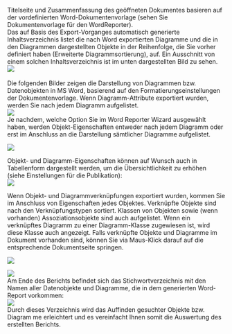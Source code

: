 
Titelseite und Zusammenfassung des geöffneten Dokumentes basieren auf
der vordefinierten Word-Dokumentenvorlage (sehen Sie Dokumentenvorlage
für den WordReporter).  
Das auf Basis des Export-Vorganges automatisch generierte
Inhaltsverzeichnis listet die nach Word exportierten Diagramme und die
in den Diagrammen dargestellten Objekte in der Reihenfolge, die Sie
vorher definiert haben (Erweiterte Diagrammsortierung), auf. Ein
Ausschnitt von einem solchen Inhaltsverzeichnis ist im unten
dargestellten Bild zu sehen.  
![](//images.ctfassets.net/utx1h0gfm1om/2gs8eZ1W2AwQ2QukGgOgmG/e379d22d31ad90f3588c78f78283a9fa/1017868.png)   
  
Die folgenden Bilder zeigen die Darstellung von Diagrammen bzw.
Datenobjekten in MS Word, basierend auf den Formatierungseinstellungen
der Dokumentenvorlage. Wenn Diagramm-Attribute exportiert wurden, werden
Sie nach jedem Diagramm aufgelistet.  
![](//images.ctfassets.net/utx1h0gfm1om/2A2R5eR7aQEoU0casWuYyK/fd54fcbebca5c851bcd0a13efc2b6261/1017875.png)  
Je nachdem, welche Option Sie im Word Reporter Wizard ausgewählt haben,
werden Objekt-Eigenschaften entweder nach jedem Diagramm oder erst im
Anschluss an die Darstellung sämtlicher Diagramme aufgelistet.  
  
![](//images.ctfassets.net/utx1h0gfm1om/37mgigX4N2IyoSUgYYEe6A/d3590b1a338073209ca1e9cde2a94c33/1018661.png)  
  
Objekt- und Diagramm-Eigenschaften können auf Wunsch auch in
Tabellenform dargestellt werden, um die Übersichtlichkeit zu erhöhen
(siehe Einstellungen für die Publikation):  
![](//images.ctfassets.net/utx1h0gfm1om/1EihrSYCVKCmICAUIs8syS/c4f916b7d8837a5888737f9d55b466d0/1018667.png)  
  
Wenn Objekt- und Diagrammverknüpfungen exportiert wurden, kommen Sie im
Anschluss von Eigenschaften jedes Objektes. Verknüpfte Objekte sind nach
den Verknüpfungstypen sortiert. Klassen von Objekten sowie (wenn
vorhanden) Assoziationsobjekte sind auch aufgelistet. Wenn ein
verknüpftes Diagramm zu einer Diagramm-Klasse zugewiesen ist, wird diese
Klasse auch angezeigt. Falls verknüpfte Objekte und Diagramme im
Dokument vorhanden sind, können Sie via Maus-Klick darauf auf die
entsprechende Dokumentseite springen.  
  
![](//images.ctfassets.net/utx1h0gfm1om/47r3wNDSg8IK284iEqIa6K/66e96d9ddf479940e76f21fd2f550b87/1018651.png)
  
![](//images.ctfassets.net/utx1h0gfm1om/440pUVgfheGqACG48giqss/db7dd57ab0908af425b4f41b3fa23d27/1018656.png)  
Am Ende des Berichts befindet sich das Stichwortverzeichnis mit den
Namen aller Datenobjekte und Diagramme, die in dem generierten
Word-Report vorkommen:  
![](//images.ctfassets.net/utx1h0gfm1om/1aHDazX4OqYCMayo6kk2KK/9a069648b17802b8a1fa87a0c1efddeb/1017509.png)  
Durch dieses Verzeichnis wird das Auffinden gesuchter Objekte bzw.
Diagram me erleichtert und es vereinfacht Ihnen somit die Auswertung des
erstellten Berichts.

